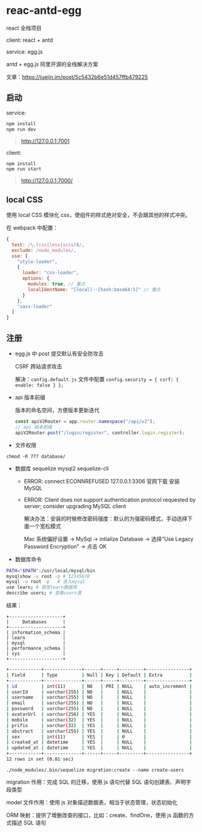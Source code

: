 # reac-antd-egg

react 全栈项目

client: react + antd

service: egg.js

antd + egg.js 阿里开源的全栈解决方案

文章：https://juejin.im/post/5c5432b6e51d457ffb479225

## 启动

service:

```js
npm install
npm run dev
```

> http://127.0.0.1:7001

client:

```js
npm install
npm run start
```

> http://127.0.0.1:7000/

## local CSS

使用 local CSS 模块化 css，使组件的样式绝对安全，不会跟其他的样式冲突。

在 webpack 中配置：

```js
{
  test: /\.(css|less|scss)$/,
  exclude: /node_modules/,
  use: [
    "style-loader",
    {
      loader: "css-loader",
      options: {
        modules: true, // 重点
        localIdentName: "[local]--[hash:base64:5]" // 重点
      }
    },
    "sass-loader"
  ]
}
```

## 注册

- egg.js 中 post 提交默认有安全防攻击

  CSRF 跨站请求攻击

  解决：`config.default.js` 文件中配置 `config.security = { csrf: { enable: false } };`

- api 版本前缀

  版本的命名空间，方便版本更新迭代

  ```js
  const apiV2Router = app.router.namespace("/api/v2");
  // api 版本前缀
  apiV2Router.post("/login/register", controller.login.register);
  ```

- 文件权限

`chmod -R 777 database/`

- 数据库 sequelize mysql2 sequelize-cli

  - ERROR: connect ECONNREFUSED 127.0.0.1:3306
    官网下载 安装 MySQL
  - ERROR: Client does not support authentication protocol requested by server; consider upgrading MySQL client

    解决办法：安装的时候修改密码强度：默认的为强密码模式，手动选择下面一个宽松模式

    Mac 系统偏好设置 -> MySql -> intialize Database -> 选择“Use Legacy Password Encryption” -> 点击 OK

- 数据库命令

```bash
PATH="$PATH":/usr/local/mysql/bin
mysqlshow -u root -p # 12345678
mysql -u root -p   # 进入mysql
use learn; # 使用learn数据库
describe users; # 查看users表
```

结果：

```shell
+--------------------+
|     Databases      |
+--------------------+
| information_schema |
| learn              |
| mysql              |
| performance_schema |
| sys                |
+--------------------+
```

```bash
+------------+--------------+------+-----+---------+----------------+
| Field      | Type         | Null | Key | Default | Extra          |
+------------+--------------+------+-----+---------+----------------+
| id         | int(11)      | NO   | PRI | NULL    | auto_increment |
| userId     | varchar(255) | NO   |     | NULL    |                |
| username   | varchar(255) | NO   |     | NULL    |                |
| email      | varchar(255) | NO   |     | NULL    |                |
| password   | varchar(255) | NO   |     | NULL    |                |
| avatarUrl  | varchar(256) | YES  |     | NULL    |                |
| mobile     | varchar(32)  | YES  |     | NULL    |                |
| prifix     | varchar(32)  | YES  |     | NULL    |                |
| abstract   | varchar(255) | YES  |     | NULL    |                |
| sex        | int(11)      | YES  |     | 0       |                |
| created_at | datetime     | YES  |     | NULL    |                |
| updated_at | datetime     | YES  |     | NULL    |                |
+------------+--------------+------+-----+---------+----------------+
12 rows in set (0.01 sec)
```

`./node_modules/.bin/sequelize migration:create --name create-users`

migration 作用：完成 SQL 的迁移，使用 js 语句代替 SQL 语句创建表、声明字段类型

model 文件作用：使用 js 对象描述数据表，相当于状态管理，状态初始化

ORM 映射：提供了增删改查的接口，比如：create、findOne，使用 js 函数的方式描述 SQL 语句

